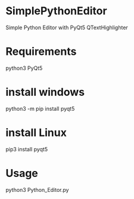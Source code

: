 # SimplePythonEditor
  Simple Python Editor with PyQt5 QTextHighlighter
# Requirements
  python3
  PyQt5
# install windows
  python3 -m pip install pyqt5
# install Linux
  pip3 install pyqt5
  
# Usage
  python3 Python_Editor.py
